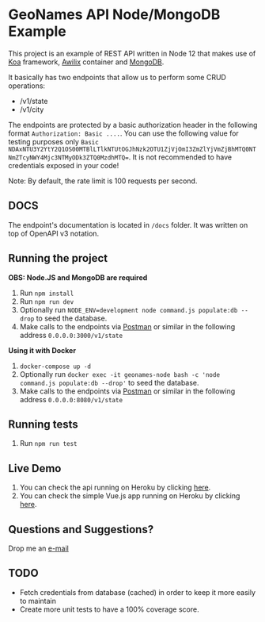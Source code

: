 GeoNames API Node/MongoDB Example
=================================================

This project is an example of REST API written in Node 12 that makes use of [Koa](https://koajs.com/) framework, [Awilix](https://github.com/jeffijoe/awilix) container and [MongoDB](https://mongodb.com/).

It basically has two endpoints that allow us to perform some CRUD operations:

- /v1/state
- /v1/city

The endpoints are protected by a basic authorization header in the following format `Authorization: Basic ....`.
You can use the following value for testing purposes only `Basic NDAxNTU3Y2YtY2Q1OS00MTBlLTlkNTUtOGJhNzk2OTU1ZjVjOmI3ZmZlYjVmZjBhMTQ0NTNmZTcyNWY4Mjc3NTMyODk3ZTQ0MzdhMTQ=`. It is not recommended to have credentials exposed in your code!

Note: By default, the rate limit is 100 requests per second.

## DOCS
The endpoint's documentation is located in `/docs` folder. It was written on top of OpenAPI v3 notation.

## Running the project

**OBS: Node.JS and MongoDB are required**

1. Run `npm install`
2. Run `npm run dev`
3. Optionally run `NODE_ENV=development node command.js populate:db --drop` to seed the database.
4. Make calls to the endpoints via [Postman](https://www.getpostman.com/) or similar in the following address `0.0.0.0:3000/v1/state`

**Using it with Docker**
1. `docker-compose up -d`
2. Optionally run `docker exec -it geonames-node bash -c 'node command.js populate:db --drop'` to seed the database. 
3. Make calls to the endpoints via [Postman](https://www.getpostman.com/) or similar in the following address `0.0.0.0:8080/v1/state`

## Running tests
1. Run `npm run test`

## Live Demo
1. You can check the api running on Heroku by clicking [here](https://geonames-api-node.herokuapp.com/health).
2. You can check the simple Vue.js app running on Heroku by clicking [here](https://geonames-vue.herokuapp.com).

## Questions and Suggestions?
Drop me an [e-mail](mailto:mariojr.rcosta@gmail.com)

## TODO
- Fetch credentials from database (cached) in order to keep it more easily to maintain
- Create more unit tests to have a 100% coverage score.
